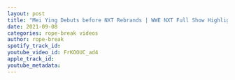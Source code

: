 ```yaml
---
layout: post
title: "Mei Ying Debuts before NXT Rebrands | WWE NXT Full Show Highlights"
date: 2021-09-08
categories: rope-break videos
author: rope-break
spotify_track_id: 
youtube_video_id: FrKOOUC_ad4
apple_track_id: 
youtube_metadata: 
---
```

